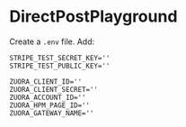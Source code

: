 # DirectPostPlayground

Create a `.env` file. Add:
```
STRIPE_TEST_SECRET_KEY=''
STRIPE_TEST_PUBLIC_KEY=''

ZUORA_CLIENT_ID=''
ZUORA_CLIENT_SECRET=''
ZUORA_ACCOUNT_ID=''
ZUORA_HPM_PAGE_ID=''
ZUORA_GATEWAY_NAME=''
```